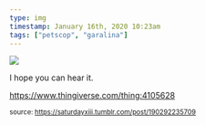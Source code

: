 ```yaml
---
type: img
timestamp: January 16th, 2020 10:23am
tags: ["petscop", "garalina"]
---
```

<img src="https://saturdayxiii.github.io/media/media/190292235709.jpg"/>
                                                                                          
I hope you can hear it.

<a href="https://www.thingiverse.com/thing:4105628" target="_blank">https://www.thingiverse.com/thing:4105628</a><br/>
 
                                    
                
                
                
                
                                
<small>source: https://saturdayxiii.tumblr.com/post/190292235709</small>